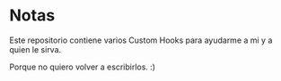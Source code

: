 # Notas

Este repositorio contiene varios Custom Hooks para ayudarme a mi y a quien le sirva.

Porque no quiero volver a escribirlos. :)
